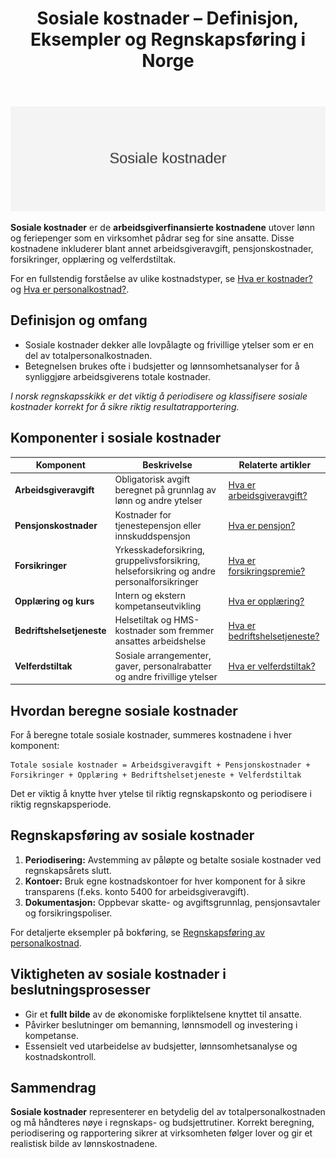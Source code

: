 ﻿---
title: "Sosiale kostnader – Definisjon, Eksempler og Regnskapsføring i Norge"
seoTitle: "Sosiale kostnader “ Definisjon, Eksempler og Regnskapsføring i Norge"
meta_description: '![Illustrasjon som viser sosiale kostnader](sosiale-kostnader-image.svg)'
slug: sosiale-kostnader
type: blog
layout: pages/single
---

![Illustrasjon som viser sosiale kostnader](sosiale-kostnader-image.svg)

**Sosiale kostnader** er de **arbeidsgiverfinansierte kostnadene** utover lønn og feriepenger som en virksomhet pådrar seg for sine ansatte. Disse kostnadene inkluderer blant annet arbeidsgiveravgift, pensjonskostnader, forsikringer, opplæring og velferdstiltak.

For en fullstendig forståelse av ulike kostnadstyper, se [Hva er kostnader?](/blogs/regnskap/hva-er-kostnader "Hva er Kostnader i Regnskap? Komplett Guide til Kostnadstyper og Regnskapsføring") og [Hva er personalkostnad?](/blogs/regnskap/hva-er-personalkostnad "Hva er Personalkostnad? Komplett Guide til Lønn, Ytelser og Arbeidsgiveravgift").

## Definisjon og omfang

* Sosiale kostnader dekker alle lovpålagte og frivillige ytelser som er en del av totalpersonalkostnaden.
* Betegnelsen brukes ofte i budsjetter og lønnsomhetsanalyser for å synliggjøre arbeidsgiverens totale kostnader.

_I norsk regnskapsskikk er det viktig å periodisere og klassifisere sosiale kostnader korrekt for å sikre riktig resultatrapportering._

## Komponenter i sosiale kostnader

| Komponent               | Beskrivelse                                                                         | Relaterte artikler                                 |
|-------------------------|-------------------------------------------------------------------------------------|----------------------------------------------------|
| **Arbeidsgiveravgift**  | Obligatorisk avgift beregnet på grunnlag av lønn og andre ytelser                     | [Hva er arbeidsgiveravgift?](/blogs/regnskap/hva-er-arbeidsgiveravgift "Hva er Arbeidsgiveravgift? Satser, Beregning og Regnskapsføring") |
| **Pensjonskostnader**   | Kostnader for tjenestepensjon eller innskuddspensjon                                | [Hva er pensjon?](/blogs/regnskap/hva-er-pensjon "Hva er Pensjon? Komplett Guide til Norsk Pensjonssystem") |
| **Forsikringer**        | Yrkesskadeforsikring, gruppelivsforsikring, helseforsikring og andre personalforsikringer | [Hva er forsikringspremie?](/blogs/regnskap/forsikringspremie "Hva er Forsikringspremie? Komplett Guide til Regnskapsføring av Forsikringer") |
| **Opplæring og kurs**   | Intern og ekstern kompetanseutvikling                                               | [Hva er opplæring?](/blogs/regnskap/opplæring "Hva er Opplæring? Kompetanseutvikling i Bedrift og Regnskap") |
| **Bedriftshelsetjeneste**| Helsetiltak og HMS-kostnader som fremmer ansattes arbeidshelse                         | [Hva er bedriftshelsetjeneste?](/blogs/regnskap/bedriftshelsetjeneste "Hva er Bedriftshelsetjeneste? HMS og Regnskapsføring") |
| **Velferdstiltak**      | Sosiale arrangementer, gaver, personalrabatter og andre frivillige ytelser           | [Hva er velferdstiltak?](/blogs/regnskap/hva-er-velferdstiltak "Hva er Velferdstiltak? Gaver og Ytelser i Regnskap") |

## Hvordan beregne sosiale kostnader

For å beregne totale sosiale kostnader, summeres kostnadene i hver komponent:

```text
Totale sosiale kostnader = Arbeidsgiveravgift + Pensjonskostnader + Forsikringer + Opplæring + Bedriftshelsetjeneste + Velferdstiltak
```

Det er viktig å knytte hver ytelse til riktig regnskapskonto og periodisere i riktig regnskapsperiode.

## Regnskapsføring av sosiale kostnader

1. **Periodisering:** Avstemming av påløpte og betalte sosiale kostnader ved regnskapsårets slutt.
2. **Kontoer:** Bruk egne kostnadskontoer for hver komponent for å sikre transparens (f.eks. konto 5400 for arbeidsgiveravgift).
3. **Dokumentasjon:** Oppbevar skatte- og avgiftsgrunnlag, pensjonsavtaler og forsikringspoliser.

For detaljerte eksempler på bokføring, se [Regnskapsføring av personalkostnad](/blogs/regnskap/hva-er-personalkostnad "Hva er Personalkostnad? Komplett Guide til Lønn, Ytelser og Arbeidsgiveravgift").

## Viktigheten av sosiale kostnader i beslutningsprosesser

- Gir et **fullt bilde** av de økonomiske forpliktelsene knyttet til ansatte.
- Påvirker beslutninger om bemanning, lønnsmodell og investering i kompetanse.
- Essensielt ved utarbeidelse av budsjetter, lønnsomhetsanalyse og kostnadskontroll.

## Sammendrag

**Sosiale kostnader** representerer en betydelig del av totalpersonalkostnaden og må håndteres nøye i regnskaps- og budsjettrutiner. Korrekt beregning, periodisering og rapportering sikrer at virksomheten følger lover og gir et realistisk bilde av lønnskostnadene.










